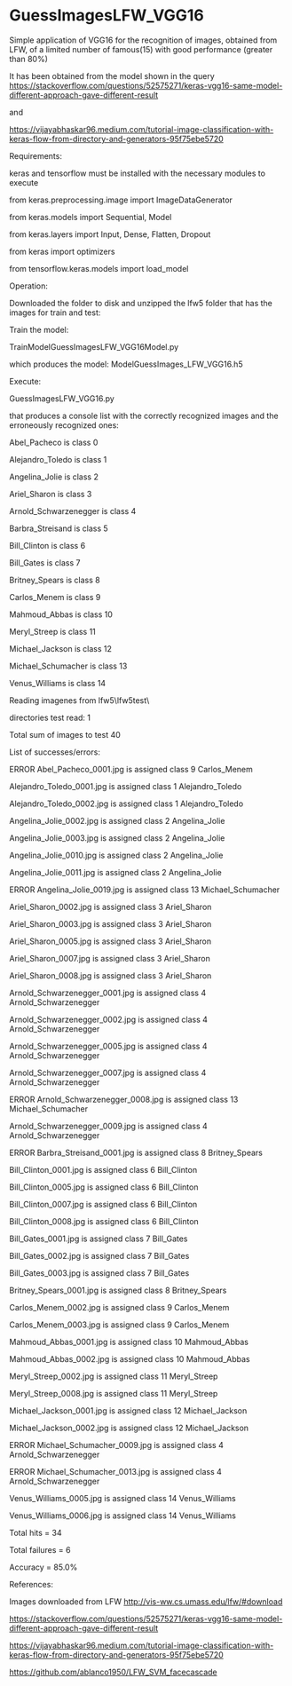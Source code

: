 # GuessImagesLFW_VGG16
Simple application of VGG16 for the recognition of images, obtained from LFW, of a limited number of famous(15) with good performance (greater than 80%)

It has been obtained from the model shown in the query
  https://stackoverflow.com/questions/52575271/keras-vgg16-same-model-different-approach-gave-different-result

and

  https://vijayabhaskar96.medium.com/tutorial-image-classification-with-keras-flow-from-directory-and-generators-95f75ebe5720

Requirements:

keras and tensorflow must be installed with the necessary modules to execute

from keras.preprocessing.image import ImageDataGenerator

from keras.models import Sequential, Model

from keras.layers import Input, Dense, Flatten, Dropout

from keras import optimizers

from tensorflow.keras.models import load_model

Operation:

Downloaded the folder to disk and unzipped the lfw5 folder that has the images for train and test:

Train the model:

TrainModelGuessImagesLFW_VGG16Model.py

which produces the model: ModelGuessImages_LFW_VGG16.h5

Execute:

GuessImagesLFW_VGG16.py

that produces a console list with the correctly recognized images and the erroneously recognized ones:

Abel_Pacheco is class 0

Alejandro_Toledo is class 1

Angelina_Jolie is class 2

Ariel_Sharon is class 3

Arnold_Schwarzenegger is class 4

Barbra_Streisand is class 5

Bill_Clinton is class 6

Bill_Gates is class 7

Britney_Spears is class 8

Carlos_Menem is class 9

Mahmoud_Abbas is class 10

Meryl_Streep is class 11

Michael_Jackson is class 12

Michael_Schumacher is class 13

Venus_Williams is class 14


Reading imagenes from  lfw5\lfw5test\

directories test read:  1

Total sum of images to test  40


List of successes/errors:

ERROR Abel_Pacheco_0001.jpg is assigned class 9 Carlos_Menem

Alejandro_Toledo_0001.jpg is assigned class 1 Alejandro_Toledo

Alejandro_Toledo_0002.jpg is assigned class 1 Alejandro_Toledo

Angelina_Jolie_0002.jpg is assigned class 2 Angelina_Jolie

Angelina_Jolie_0003.jpg is assigned class 2 Angelina_Jolie

Angelina_Jolie_0010.jpg is assigned class 2 Angelina_Jolie

Angelina_Jolie_0011.jpg is assigned class 2 Angelina_Jolie

ERROR Angelina_Jolie_0019.jpg is assigned class 13 Michael_Schumacher

Ariel_Sharon_0002.jpg is assigned class 3 Ariel_Sharon

Ariel_Sharon_0003.jpg is assigned class 3 Ariel_Sharon

Ariel_Sharon_0005.jpg is assigned class 3 Ariel_Sharon

Ariel_Sharon_0007.jpg is assigned class 3 Ariel_Sharon

Ariel_Sharon_0008.jpg is assigned class 3 Ariel_Sharon

Arnold_Schwarzenegger_0001.jpg is assigned class 4 Arnold_Schwarzenegger

Arnold_Schwarzenegger_0002.jpg is assigned class 4 Arnold_Schwarzenegger

Arnold_Schwarzenegger_0005.jpg is assigned class 4 Arnold_Schwarzenegger

Arnold_Schwarzenegger_0007.jpg is assigned class 4 Arnold_Schwarzenegger

ERROR Arnold_Schwarzenegger_0008.jpg is assigned class 13 Michael_Schumacher

Arnold_Schwarzenegger_0009.jpg is assigned class 4 Arnold_Schwarzenegger

ERROR Barbra_Streisand_0001.jpg is assigned class 8 Britney_Spears

Bill_Clinton_0001.jpg is assigned class 6 Bill_Clinton

Bill_Clinton_0005.jpg is assigned class 6 Bill_Clinton

Bill_Clinton_0007.jpg is assigned class 6 Bill_Clinton

Bill_Clinton_0008.jpg is assigned class 6 Bill_Clinton

Bill_Gates_0001.jpg is assigned class 7 Bill_Gates

Bill_Gates_0002.jpg is assigned class 7 Bill_Gates

Bill_Gates_0003.jpg is assigned class 7 Bill_Gates

Britney_Spears_0001.jpg is assigned class 8 Britney_Spears

Carlos_Menem_0002.jpg is assigned class 9 Carlos_Menem

Carlos_Menem_0003.jpg is assigned class 9 Carlos_Menem

Mahmoud_Abbas_0001.jpg is assigned class 10 Mahmoud_Abbas

Mahmoud_Abbas_0002.jpg is assigned class 10 Mahmoud_Abbas

Meryl_Streep_0002.jpg is assigned class 11 Meryl_Streep

Meryl_Streep_0008.jpg is assigned class 11 Meryl_Streep

Michael_Jackson_0001.jpg is assigned class 12 Michael_Jackson

Michael_Jackson_0002.jpg is assigned class 12 Michael_Jackson

ERROR Michael_Schumacher_0009.jpg is assigned class 4 Arnold_Schwarzenegger

ERROR Michael_Schumacher_0013.jpg is assigned class 4 Arnold_Schwarzenegger

Venus_Williams_0005.jpg is assigned class 14 Venus_Williams

Venus_Williams_0006.jpg is assigned class 14 Venus_Williams


Total hits = 34

Total failures = 6

Accuracy = 85.0%


References:

Images downloaded from LFW http://vis-ww.cs.umass.edu/lfw/#download

https://stackoverflow.com/questions/52575271/keras-vgg16-same-model-different-approach-gave-different-result

https://vijayabhaskar96.medium.com/tutorial-image-classification-with-keras-flow-from-directory-and-generators-95f75ebe5720

https://github.com/ablanco1950/LFW_SVM_facecascade
